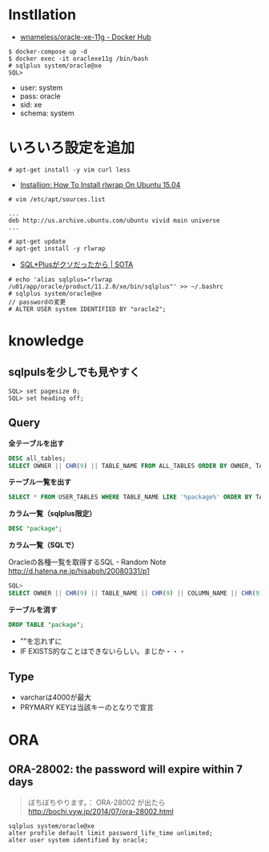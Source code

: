 # Instllation

 - [wnameless/oracle-xe-11g - Docker Hub](https://hub.docker.com/r/wnameless/oracle-xe-11g/)

```
$ docker-compose up -d
$ docker exec -it oraclexe11g /bin/bash
# sqlplus system/oracle@xe
SQL>
```

 - user: system
 - pass: oracle
 - sid: xe
 - schema: system

# いろいろ設定を追加

```
# apt-get install -y vim curl less
```

 - [Installion: How To Install rlwrap On Ubuntu 15.04](http://installion.co.uk/ubuntu/vivid/universe/r/rlwrap/install/index.html)

```
# vim /etc/apt/sources.list

...
deb http://us.archive.ubuntu.com/ubuntu vivid main universe
...

# apt-get update
# apt-get install -y rlwrap
```

 - [SQL*Plusがクソだったから | SOTA](http://deeeet.com/writing/2013/11/06/rlwrap/)

```
# echo 'alias sqlplus="rlwrap /u01/app/oracle/product/11.2.0/xe/bin/sqlplus"' >> ~/.bashrc
# sqlplus system/oracle@xe
// passwordの変更
# ALTER USER system IDENTIFIED BY "oracle2";
```

# knowledge

## sqlpulsを少しでも見やすく

```
SQL> set pagesize 0;
SQL> set heading off;
```

## Query

**全テーブルを出す**

```sql
DESC all_tables;
SELECT OWNER || CHR(9) || TABLE_NAME FROM ALL_TABLES ORDER BY OWNER, TABLE_NAME;
```

**テーブル一覧を出す**

```sql
SELECT * FROM USER_TABLES WHERE TABLE_NAME LIKE '%package%' ORDER BY TABLE_NAME
```

**カラム一覧（sqlplus限定）**

```sql
DESC "package";
```

**カラム一覧（SQLで）**

Oracleの各種一覧を取得するSQL - Random Note
http://d.hatena.ne.jp/hisaboh/20080331/p1

```sql
SQL> 
SELECT OWNER || CHR(9) || TABLE_NAME || CHR(9) || COLUMN_NAME || CHR(9) || DATA_TYPE || CHR(9) || DATA_LENGTH FROM DBA_TAB_COLUMNS WHERE OWNER = 'OWNER' AND TABLE_NAME = 'TABLE';
```

**テーブルを消す**

```sql
DROP TABLE "package";
```

 - ""を忘れずに
 - IF EXISTS的なことはできないらしい。まじか・・・



## Type

 - varcharは4000が最大
 - PRYMARY KEYは当該キーのとなりで宣言


# ORA

## ORA-28002: the password will expire within 7 days

> ぼちぼちやります。： ORA-28002 が出たら  
> http://bochi.vyw.jp/2014/07/ora-28002.html

```
sqlplus system/oracle@xe
alter profile default limit password_life_time unlimited;
alter user system identified by oracle;
```